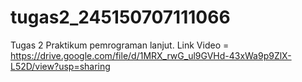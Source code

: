 # tugas2_245150707111066
 Tugas 2 Praktikum pemrograman lanjut. 
 Link Video = https://drive.google.com/file/d/1MRX_rwG_ul9GVHd-43xWa9p9ZlX-L52D/view?usp=sharing
